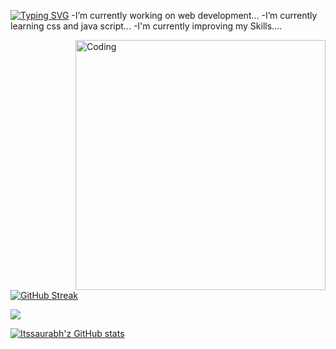 <a href="https://git.io/typing-svg"><img src="https://readme-typing-svg.herokuapp.com?font=Fira+Code&pause=1000&width=435&lines=Welcome+to+my+account..+" alt="Typing SVG" /></a>
-I’m currently working on web development...
-I’m currently learning css and java script...
-I'm currently improving my Skills....

<img align="right" alt="Coding" width="400" src="https://te.legra.ph/file/1c883ebff56595d1accb5.jpg">

[![GitHub Streak](https://github-readme-streak-stats.herokuapp.com?user=Itssaurabhz&theme=dark)](https://git.io/streak-stats)

![](https://komarev.com/ghpvc/?username=your-github-username&color=green)


[![Itssaurabh'z GitHub stats](https://github-readme-stats.vercel.app/api?username=Itssaurabhz)](https://github.com/Itssaurabhz/github-readme-stats)


